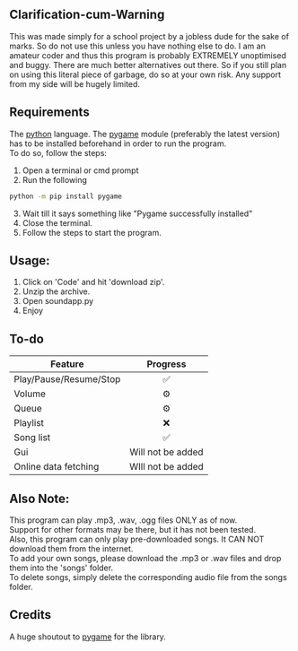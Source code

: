 ## Clarification-cum-Warning
This was made simply for a school project by a jobless dude for the sake of marks. So do not use this unless you have nothing else to do.
I am an amateur coder and thus this program is probably EXTREMELY unoptimised and buggy. 
There are much better alternatives out there. So if you still plan on using this literal piece of garbage, do so at your own risk.
Any support from my side will be hugely limited.

## Requirements
The [python](https://www.python.org/) language.
The [pygame](https://pypi.org/project/pygame/) module (preferably the latest version) has to be installed beforehand in order to run the program.            
To do so, follow the steps: 
 1. Open a terminal or cmd prompt                                                                          
 2. Run the following
 ```bash
python -m pip install pygame
```                                
 3. Wait till it says something like "Pygame successfully installed"                                       
 4. Close the terminal.                                                                                    
 5. Follow the steps to start the program.                                                                 
  
## Usage:
 1. Click on 'Code' and hit 'download zip'.
 2. Unzip the archive.
 3. Open soundapp.py
 4. Enjoy

## To-do
<td>
        
| Feature  | Progress |
| ------- | :-------: |
| Play/Pause/Resume/Stop | ✅ |
| Volume   | ⚙️ |
| Queue   | ⚙️ |
| Playlist | :x: |
| Song list | ✅ |
| Gui | Will not be added |
| Online data fetching | WIll not be added |

</td>
  
 ## Also Note:                                                                                                
This program can play .mp3, .wav, .ogg files ONLY as of now.                                              
 Support for other formats may be there, but it has not been tested.                                       
 Also, this program can only play pre-downloaded songs. It CAN NOT download them from the internet.        
 To add your own songs, please download the .mp3 or .wav files and drop them into the 'songs' folder.      
 To delete songs, simply delete the corresponding audio file from the songs folder.

 ## Credits
 A huge shoutout to [pygame](https://pypi.org/project/pygame/) for the library.
